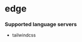 <!--- THIS DOCUMENT IS AUTOMATICALLY GENERATED, DON'T EDIT IT -->
# edge

### Supported language servers

- tailwindcss
